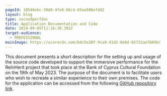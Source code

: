 ```yaml
---
pageId: 18546ebc-39d4-4fe8-86c4-65aa506efdd2
layout: blog
type: secondperfdoc
title: Application Documentation and Code
date: 2024-09-05T11:16:30.391Z
target-audience:
  - PROFESSIONAL
mainImage: https://ucarecdn.com/bdc5e28f-9ca9-41d2-8e6d-02722ae7609b/
---
```

This document presents a short description for the setting up and usage of the source code developed to support the immersive performance for the ReInHerit project that took place at the Bank of Cyprus Cultural Foundation on the 19th of May 2023. The purpose of the document is to facilitate users who wish to recreate a similar experience to their own premises. The code for the application can be accessed from the following <a href="https://github.com/CYENS/ReInHeritArApp">GitHub repository link</a>.